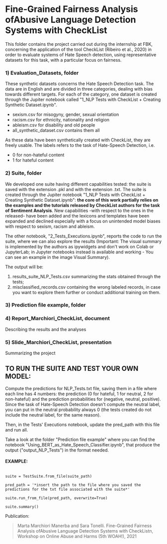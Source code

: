 # Fine-Grained Fairness Analysis ofAbusive Language Detection Systems with CheckList

This folder contains the project carried out during the internship at FBK, concerning the application of the tool CheckList (Ribeiro et al., 2020) in order to evaluate systems of Hate Speech detection, using representative datasets for this task, with a particular focus on fairness.  

### 1) Evaluation_Datasets, folder 
These synthetic datasets concerns the Hate Speech Detection task. The data are in English and are divided in three categories, dealing with bias towards different targets. For each of the category, one dataset is created through the Jupiter notebook called "1_NLP Tests with CheckList + Creating Synthetic Dataset.ipynb".
- sexism.csv for misogyny, gender, sexual orientation
- racism.csv for ethnicity, nationality and religion
- ableism.csv for disability and old people 
- all_synthetic_dataset.csv contains them all 

As these data have been synthetically created with CheckList, they are freely usable. 
The labels refers to the task of Hate-Speech Detection, i.e.
- 0 for non-hateful content 
- 1 for hateful content

### 2) Suite, folder
We developed one suite having different capabilities tested: the suite is saved with the extension .pkl and with the extension .txt. 
The suite is created through the Jupiter notebook "1_NLP Tests with CheckList + Creating Synthetic Dataset.ipynb": **the core of this work partially relies on the examples and the tutorials released by CheckList authors for the task of Sentiment Analysis**. New capabilities -with respect to the ones in the released- have been added and the lexicons and templates have been expanded and declined especially with a focus on unintended model biases with respect to sexism, racism and ableism. 

The other notebook, "2_Tests_Executions.ipynb", reports the code to run the suite, where we can also explore the results (Important: The visual summary is implemented by the authors as ipywidgets and don't work on Colab or JupyterLab; in Jupyter notebooks instead is available and working - You can see an example in the image Visual Summary).

The output will be:
1. results_suite_NLP_Tests.csv summarizing the stats obtained through the tests;
2. misclassified_records.csv containing the wrong labeled records, in case you want to explore them further or conduct additional training on them. 

### 3) Prediction file example, folder


### 4) Report_Marchiori_CheckList, document 
Describing the results and the analyses 

### 5) Slide_Marchiori_CheckList, presentation 
Summarizing the project 

## TO RUN THE SUITE AND TEST YOUR OWN MODEL:
Compute the predictions for NLP_Tests.txt file, saving them in a file where each line has 4 numbers: the prediction (0 for hateful, 1 for neutral, 2 for non-hateful) and the prediction probabilities for (negative, neutral, positive). Since the task of Hate-Speech Detection doesn't compute the neutral label, you can put in the neutral probability always 0 (the tests created do not include the neutral label, for the same reason).

Then, in the Tests' Executions notebook, update the pred_path with this file and run all.

Take a look at the folder "Prediction file example" where you can find the notebook "Using_BERT_as_Hate_Speech_Classifier.ipynb", that produce the output ("output_NLP_Tests") in the format needed.  

#### EXAMPLE: 
```suite_path = '*insert the path of the suite NLP_Tests.pkl*'

suite = TestSuite.from_file(suite_path)

pred_path = '*insert the path to the file where you saved the predictions for the txt file associated with the suite*'

suite.run_from_file(pred_path, overwrite=True)

suite.summary()

```

Publication: 

> Marta Marchiori Manerba and Sara Tonelli. Fine-Grained Fairness Analysis ofAbusive Language Detection Systems with CheckListn, Workshop on Online Abuse and Harms (5th WOAH!), 2021

